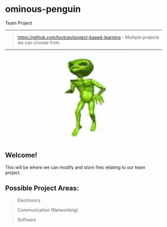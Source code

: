 # ominous-penguin
Team Project

<audio id="musicplayer" autoplay>
  <source src="/al_dance.mp3">
</audio>


---
> https://github.com/tuvtran/project-based-learning - Multiple projects we can choose from
---

<p align="center">
  <img width="280" height="280" src="/al.gif" alt="Alien Image">
</p>

## Welcome!
This will be where we can modify and store files relating to our team project.


## Possible Project Areas:
> Electronics

> Communication (Networking)

> Software

